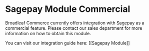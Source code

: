 # Sagepay Module Commercial

Broadleaf Commerce currently offers integration with Sagepay as a commercial feature.
Please contact our sales department for more information on how to obtain this module.

You can visit our integration guide here: [[Sagepay Module]]
